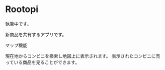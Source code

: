 # Rootopi
執筆中です。

新商品を共有するアプリです。


<p><p>マップ機能</p>
現在地からコンビニを検索し地図上に表示されます。
表示されたコンビニに売っている商品を見ることができます。
</p>
